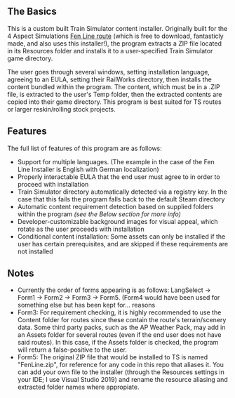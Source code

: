 ## The Basics
This is a custom built Train Simulator content installer. Originally built for the 4 Aspect Simulations [Fen Line route](https://www.4aspectsimulations.com/routes) (which is free to download, fantasticly made, and also uses this 
installer!), the program extracts a ZIP file located in its Resources folder and installs it to a user-specified Train Simulator game directory.

The user goes through several windows, setting installation language, agreeing to an EULA, setting their RailWorks directory, then installs the content bundled within the program. The content, which must be in a .ZIP file,
is extracted to the user's Temp folder, then the extracted contents are copied into their game directory. This program is best suited for TS routes or larger reskin/rolling stock projects.

## Features
The full list of features of this program are as follows:
- Support for multiple languages. (The example in the case of the Fen Line Installer is English with German localization)
- Properly interactable EULA that the end user must agree to in order to proceed with installation
- Train Simulator directory automatically detected via a registry key. In the case that this fails the program falls back to the default Steam directory
- Automatic content requirement detection based on supplied folders within the program *(see the Below section for more info)*
- Developer-customizable background images for visual appeal, which rotate as the user proceeds with installation
- Conditional content installation: Some assets can only be installed if the user has certain prerequisites, and are skipped if these requirements are not installed

## Notes
- Currently the order of forms appearing is as follows: LangSelect -> Form1 -> Form2 -> Form3 -> Form5. (Form4 would have been used for something else but has been kept for... reasons
- Form3: For requirement checking, it is highly recommended to use the Content folder for routes since these contain the route's terrain/scenery data. Some third party packs, such as the AP Weather Pack, may add in an Assets
folder for several routes (even if the end user does not have said routes). In this case, if the Assets folder is checked, the program will return a false-positive to the user.
- Form5: The original ZIP file that would be installed to TS is named "FenLine.zip", for reference for any code in this repo that aliases it. You can add your own file to the
installer (through the Resources settings in your IDE; I use Visual Studio 2019) and rename the resource aliasing and extracted folder names where appropiate.